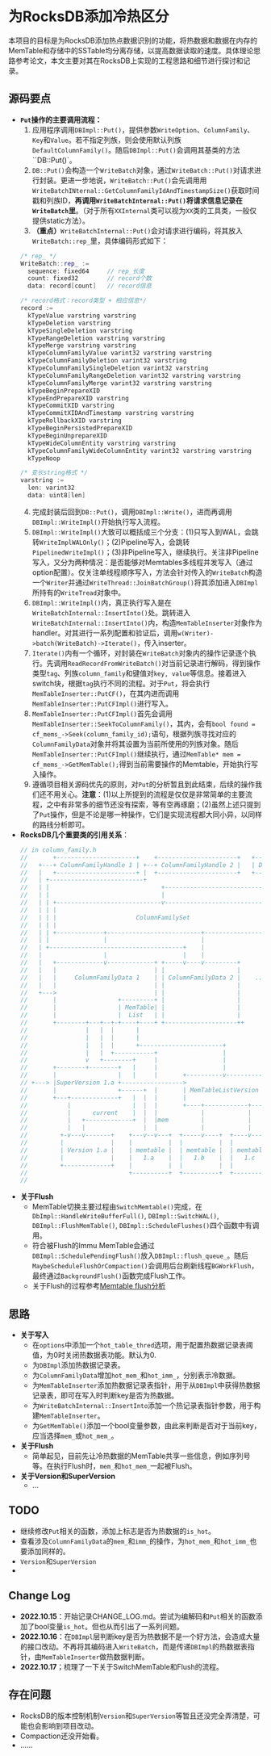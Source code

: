 # 为RocksDB添加冷热区分
本项目的目标是为RocksDB添加热点数据识别的功能，将热数据和数据在内存的MemTable和存储中的SSTable均分离存储，以提高数据读取的速度。具体理论思路参考论文，本文主要对其在RocksDB上实现的工程思路和细节进行探讨和记录。
<!-- 已经是第5天了，早该开始记录了，这几天源码和思路看了忘，忘了看，文件又多的要死，不停重复导致效率极低 -->

## 源码要点
- **`Put`操作的主要调用流程：**
  1. 应用程序调用`DBImpl::Put()`，提供参数`WriteOption`、`ColumnFamily`、`Key`和`Value`。若不指定列族，则会使用默认列族`DefaultColumnFamily()`。随后`DBImpl::Put()`会调用其基类的方法``DB::Put()`。
  2. `DB::Put()`会构造一个`WriteBatch`对象，通过`WriteBatch::Put()`对请求进行封装。更进一步地说，`WriteBatch::Put()`会先调用用`WriteBatchINternal::GetColumnFamilyIdAndTimestampSize()`获取时间戳和列族ID，**再调用`WriteBatchInternal::Put()`将请求信息记录在`WriteBatch`里**。（对于所有`XXInternal`类可以视为`XX`类的工具类，一般仅提供static方法）。
  3. **（重点）**`WriteBatchInternal::Put()`会对请求进行编码，将其放入`WriteBatch::rep_`里，具体编码形式如下：
    ``` C++
    /* rep_ */
    WriteBatch::rep_ :=
      sequence: fixed64     // rep_长度
      count: fixed32        // record个数
      data: record[count]   // record信息
    
    /* record格式：record类型 + 相应信息*/
    record := 
      kTypeValue varstring varstring
      kTypeDeletion varstring
      kTypeSingleDeletion varstring
      kTypeRangeDeletion varstring varstring
      kTypeMerge varstring varstring
      kTypeColumnFamilyValue varint32 varstring varstring
      kTypeColumnFamilyDeletion varint32 varstring
      kTypeColumnFamilySingleDeletion varint32 varstring
      kTypeColumnFamilyRangeDeletion varint32 varstring varstring
      kTypeColumnFamilyMerge varint32 varstring varstring
      kTypeBeginPrepareXID
      kTypeEndPrepareXID varstring
      kTypeCommitXID varstring
      kTypeCommitXIDAndTimestamp varstring varstring
      kTypeRollbackXID varstring
      kTypeBeginPersistedPrepareXID
      kTypeBeginUnprepareXID
      kTypeWideColumnEntity varstring varstring
      kTypeColumnFamilyWideColumnEntity varint32 varstring varstring
      kTypeNoop
    
    /* 变长string格式 */
    varstring :=
      len: varint32
      data: uint8[len]
    ```
  4. 完成封装后回到`DB::Put()`，调用`DBImpl::Write()`，进而再调用`DBImpl::WriteImpl()`开始执行写入流程。
  5. `DBImpl::WriteImpl()`大致可以概括成三个分支：(1)只写入到WAL，会跳转`WriteImplWALOnly()`；(2)Pipeline写入，会跳转`PipelinedWriteImpl()`；(3)非Pipeline写入，继续执行。关注非Pipeline写入，又分为两种情况：是否能够对Memtables多线程并发写入（通过option配置）。仅关注单线程顺序写入，方法会针对传入的`WriteBatch`构造一个`Writer`并通过`WriteThread::JoinBatchGroup()`将其添加进入`DBImpl`所持有的`WriteTread`对象中。
  6. `DBImpl::WriteImpl()`内，真正执行写入是在`WriteBatchInternal::InsertInto()`处。跳转进入`WriteBatchInternal::InsertInto()`内，构造`MemTableInserter`对象作为handler。对其进行一系列配置和验证后，调用`w(Writer)->batch(WriteBatch)->Iterate()`，传入inserter。
  7. `Iterate()`内有一个循环，对封装在`WriteBatch`对象内的操作记录逐个执行。先调用`ReadRecordFromWriteBatch()`对当前记录进行解码，得到操作类型`tag`、列族`column_family`和键值对`key, value`等信息。接着进入switch块，根据`tag`执行不同的流程。对于`Put`，将会执行`MemTableInserter::PutCF()`，在其内进而调用`MemTableInserter::PutCFImpl()`进行写入。
  8. `MemTableInserter::PutCFImpl()`首先会调用`MemTableInserter::SeekToColumnFamily()`，其内，会有`bool found = cf_mems_->Seek(column_family_id);`语句，根据列族寻找对应的`ColumnFamilyData`对象并将其设置为当前所使用的列族对象。随后`MemTableInserter::PutCFImpl()`继续执行，通过`MemTable* mem = cf_mems_->GetMemTable();`得到当前需要操作的Memtable，开始执行写入操作。
  9. 遵循项目相关源码优先的原则，对`Put`的分析暂且到此结束，后续的操作我们还不用关心。**注意**：(1)以上所提到的流程是仅仅是非常简单的主要流程，之中有非常多的细节还没有探索，等有空再琢磨；(2)虽然上述只提到了`Put`操作，但是不论是哪一种操作，它们是实现流程都大同小异，以同样的路线分析即可。
- **RocksDB几个重要类的引用关系**：
  ```C++
  // in column_family.h
  //       +----------------------+    +----------------------+   +--------+
  //   +---+ ColumnFamilyHandle 1 | +--+ ColumnFamilyHandle 2 |   | DBImpl |
  //   |   +----------------------+ |  +----------------------+   +----+---+
  //   | +--------------------------+                                  |
  //   | |                               +-----------------------------+
  //   | |                               |
  //   | | +-----------------------------v-------------------------------+
  //   | | |                                                             |
  //   | | |                      ColumnFamilySet                        |
  //   | | |                                                             |
  //   | | +-------------+--------------------------+----------------+---+
  //   | |               |                          |                |
  //   | +-------------------------------------+    |                |
  //   |                 |                     |    |                v
  //   |   +-------------v-------------+ +-----v----v---------+
  //   |   |                           | |                    |
  //   |   |     ColumnFamilyData 1    | | ColumnFamilyData 2 |    ......
  //   |   |                           | |                    |
  //   +--->                           | |                    |
  //       |                 +---------+ |                    |
  //       |                 | MemTable| |                    |
  //       |                 |  List   | |                    |
  //       +--------+---+--+-+----+----+ +--------------------++
  //                |   |  |      |
  //                |   |  |      |
  //                |   |  |      +-----------------------+
  //                |   |  +-----------+                  |
  //                v   +--------+     |                  |
  //       +--------+--------+   |     |                  |
  //       |                 |   |     |       +----------v----------+
  // +---> |SuperVersion 1.a +----------------->                     |
  //       |                 +------+  |       | MemTableListVersion |
  //       +---+-------------+   |  |  |       |                     |
  //           |                 |  |  |       +----+------------+---+
  //           |      current    |  |  |            |            |
  //           |   +-------------+  |  |mem         |            |
  //           |   |                |  |            |            |
  //         +-v---v-------+    +---v--v---+  +-----v----+  +----v-----+
  //         |             |    |          |  |          |  |          |
  //         | Version 1.a |    | memtable |  | memtable |  | memtable |
  //         |             |    |   1.a    |  |   1.b    |  |   1.c    |
  //         +-------------+    |          |  |          |  |          |
  //                            +----------+  +----------+  +----------+
  //
  ```
- **关于Flush**
  - MemTable切换主要过程由`SwitchMemtable()`完成，在`DbImpl::HandleWriteBufferFull()`, `DBImpl::SwitchWAL()`, `DBImpl::FlushMemTable()`, `DBImpl::ScheduleFlushes()`四个函数中有调用。
  - 符合被Flush的Immu MemTable会通过`DBImpl::SchedulePendingFlush()`放入`DBImpl::flush_queue_`。随后`MaybeScheduleFlushOrCompaction()`会调用后台刷新线程`BGWorkFlush`，最终通过`BackgroundFlush()`函数完成Flush工作。
  - 关于Flush的过程参考[Memtable flush分析](https://zhuanlan.zhihu.com/p/414145200)
## 思路
- **关于写入**
  - 在`options`中添加一个`hot_table_thred`选项，用于配置热数据记录表阈值，为0时关闭热数据表功能。默认为0.
  - 为`DBImpl`添加热数据记录表。
  - 为`ColumnFamilyData`增加`hot_mem_`和`hot_imm_`，分别表示冷数据。
  - 为`MemTableInserter`添加热数据记录表指针，用于从`DBImpl`中获得热数据记录表，即可在写入时判断key是否为热数据。
  - 为`WriteBatchInternal::InsertInto`添加一个热记录表指针参数，用于构建`MemTableInserter`。
  - 为`GetMemTable()`添加一个bool变量参数，由此来判断是否对于当前key，应当选择`mem_`或`hot_mem_`。
- **关于Flush**
  - 简单起见，目前先让冷热数据的MemTable共享一些信息，例如序列号等。在执行Flush时，`mem_`和`hot_mem_`一起被Flush。
- **关于Version和SuperVersion**
  - ...
## TODO
- 继续修改`Put`相关的函数，添加上标志是否为热数据的`is_hot`。
- 查看涉及`ColumnFamilyData`的`mem_`和`imm_`的操作，为`hot_mem_`和`hot_imm_`也要添加同样的。
- `Version`和`SuperVersion`
- 
## Change Log
- **2022.10.15**：开始记录CHANGE_LOG.md。尝试为编解码和`Put`相关的函数添加了bool变量`is_hot`。但也从而引出了一系列问题。
- **2022.10.16**：在`DBImpl`层判断key是否为热数据不是一个好方法，会造成大量的接口改动。不再将其编码进入`WriteBatch`，而是传递`DBImpl`的热数据表指针，由`MemTableInserter`做热数据判断。
- **2022.10.17**；梳理了一下关于SwitchMemTable和Flush的流程。
## 存在问题
- RocksDB的版本控制机制`Version`和`SuperVersion`等暂且还没完全弄清楚，可能也会影响到项目改动。
- Compaction还没开始看。
- ......